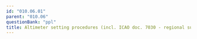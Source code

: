 ```yaml
---
id: "010.06.01"
parent: "010.06"
questionBank: "ppl"
title: Altimeter setting procedures (incl. ICAO doc. 7030 - regional supplementary procedures)
---
```


